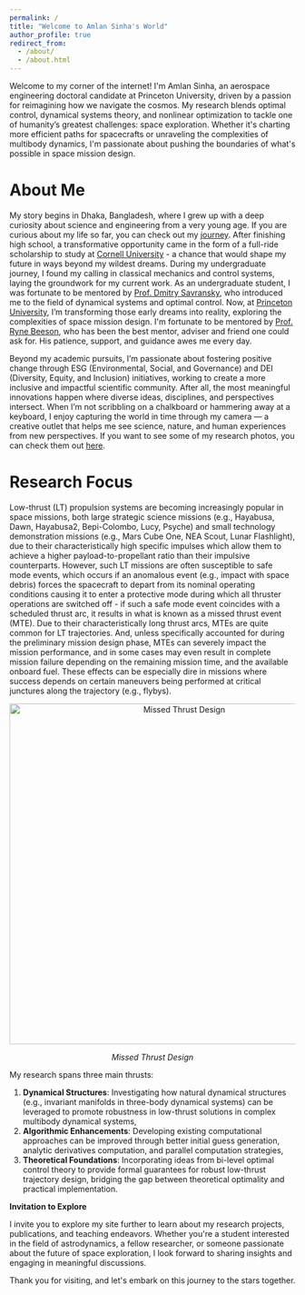 ```yaml
---
permalink: /
title: "Welcome to Amlan Sinha's World"
author_profile: true
redirect_from: 
  - /about/
  - /about.html
---
```


Welcome to my corner of the internet! I'm Amlan Sinha, an aerospace engineering doctoral candidate at Princeton University, driven by a passion for reimagining how we navigate the cosmos. My research blends optimal control, dynamical systems theory, and nonlinear optimization to tackle one of humanity’s greatest challenges: space exploration. Whether it's charting more efficient paths for spacecrafts or unraveling the complexities of multibody dynamics, I'm passionate about pushing the boundaries of what's possible in space mission design.

About Me
======
My story begins in Dhaka, Bangladesh, where I grew up with a deep curiosity about science and engineering from a very young age. If you are curious about my life so far, you can check out my [journey](/my-journey.html). After finishing high school, a transformative opportunity came in the form of a full-ride scholarship to study at [Cornell University](https://www.cornell.edu/) - a chance that would shape my future in ways beyond my wildest dreams. During my undergraduate journey, I found my calling in classical mechanics and control systems, laying the groundwork for my current work. As an undergraduate student, I was fortunate to be mentored by [Prof. Dmitry Savransky](https://sioslab.mae.cornell.edu/), who introduced me to the field of dynamical systems and optimal control. Now, at [Princeton University](https://www.princeton.edu/), I’m transforming those early dreams into reality, exploring the complexities of space mission design. I'm fortunate to be mentored by [Prof. Ryne Beeson](https://beeson.princeton.edu/), who has been the best mentor, adviser and friend one could ask for. His patience, support, and guidance awes me every day.

Beyond my academic pursuits, I’m passionate about fostering positive change through ESG (Environmental, Social, and Governance) and DEI (Diversity, Equity, and Inclusion) initiatives, working to create a more inclusive and impactful scientific community. After all, the most meaningful innovations happen where diverse ideas, disciplines, and perspectives intersect. When I’m not scribbling on a chalkboard or hammering away at a keyboard, I enjoy capturing the world in time through my camera — a creative outlet that helps me see science, nature, and human experiences from new perspectives. If you want to see some of my research photos, you can check them out [here](/art-of-science.md).

Research Focus
======
Low-thrust (LT) propulsion systems are becoming increasingly popular in space missions, both large strategic science missions (e.g., Hayabusa, Dawn, Hayabusa2, Bepi-Colombo, Lucy, Psyche) and small technology demonstration missions (e.g., Mars Cube One, NEA Scout, Lunar Flashlight), due to their characteristically high specific impulses which allow them to achieve a higher payload-to-propellant ratio than their impulsive counterparts. However, such LT missions are often susceptible to safe mode events, which occurs if an anomalous event (e.g., impact with space debris) forces the spacecraft to depart from its nominal operating conditions causing it to enter a protective mode during which all thruster operations are switched off - if such a safe mode event coincides with a scheduled thrust arc, it results in what is known as a missed thrust event (MTE). Due to their characteristically long thrust arcs, MTEs are quite common for LT trajectories. And, unless specifically accounted for during the preliminary mission design phase, MTEs can severely impact the mission performance, and in some cases may even result in complete mission failure depending on the remaining mission time, and the available onboard fuel. These effects can be especially dire in missions where success depends on certain maneuvers being performed at critical junctures along the trajectory (e.g., flybys).

<div style="text-align: center">
    <img src="/images/technical/missed-thrust-event-schematic.png" alt="Missed Thrust Design" style="width: 600px; max-width: 100%;"/>
    <p><em>Missed Thrust Design</em></p>
</div>

My research spans three main thrusts:
1. **Dynamical Structures**: Investigating how natural dynamical structures (e.g., invariant manifolds in three-body dynamical systems) can be leveraged to promote robustness in low-thrust solutions in complex multibody dynamical systems,
2. **Algorithmic Enhancements**: Developing existing computational approaches can be improved through better initial guess generation, analytic derivatives computation, and parallel computation strategies,
3. **Theoretical Foundations**: Incorporating ideas from bi-level optimal control theory to provide formal guarantees for robust low-thrust trajectory design, bridging the gap between theoretical optimality and practical implementation.

**Invitation to Explore**

I invite you to explore my site further to learn about my research projects, publications, and teaching endeavors. Whether you're a student interested in the field of astrodynamics, a fellow researcher, or someone passionate about the future of space exploration, I look forward to sharing insights and engaging in meaningful discussions.

Thank you for visiting, and let's embark on this journey to the stars together.
